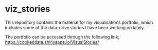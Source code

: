 # viz_stories
This repository contains the material for my visualisations portfolio, which includes some of the data-drive stories I have been working on lately.

The portfolio can be accessed through the following link; https://cookeddata.shinyapps.io/VisualStories/
